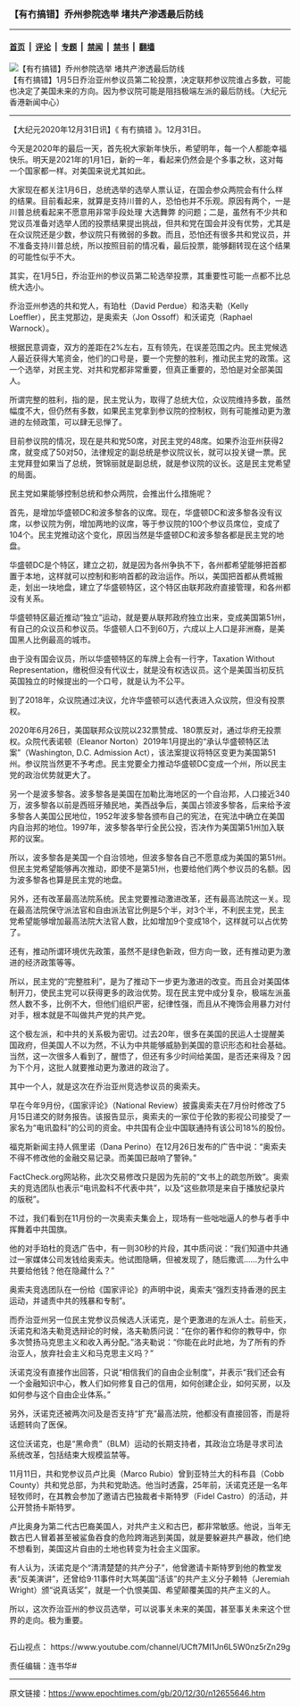 ### 【有冇搞错】乔州参院选举 堵共产渗透最后防线

---

#### [首页](../../../..?n12655646) &nbsp;|&nbsp; [评论](../../../../../epoch-comment?n12655646) &nbsp;|&nbsp; [专题](../../../../../epoch-special?n12655646) &nbsp;|&nbsp; [禁闻](../../../../../epoch-news?n12655646) &nbsp;|&nbsp; [禁书](../../../../../books?n12655646) &nbsp;|&nbsp; [翻墙](https://github.com/gfw-breaker/nogfw/blob/master/README.md?n12655646)


<div><img alt="【有冇搞错】乔州参院选举 堵共产渗透最后防线" class="attachment-djy_600_400 size-djy_600_400 wp-post-image" src="https://i.epochtimes.com/assets/uploads/2020/12/Mandarin1200x800-2-600x400.jpg"/>
<div class="caption">
 【有冇搞错】1月5日乔治亚州参议员第二轮投票，决定联邦参议院谁占多数，可能也决定了美国未来的方向。因为参议院可能是阻挡极端左派的最后防线。（大纪元香港新闻中心）
</div></div><hr/><div class="post_content" id="artbody" itemprop="articleBody">
 <!-- article content begin -->
 <p>
  【大纪元2020年12月31日讯】《
  <ok href="https://www.epochtimes.com/gb/tag/%E6%9C%89%E5%86%87%E6%90%9E%E9%94%99.html">
   有冇搞错
  </ok>
  》。12月31日。
 </p>
 <p>
  今天是2020年的最后一天，首先祝大家新年快乐，希望明年，每一个人都能幸福快乐。明天是2021年的1月1日，新的一年，看起来仍然会是个多事之秋，这对每一个国家都一样。对美国来说尤其如此。
 </p>
 <p>
  大家现在都关注1月6日，总统选举的选举人票认证，在国会参众两院会有什么样的结果。目前看起来，就算是支持川普的人，恐怕也并不乐观。原因有两个，一是川普总统看起来不愿意用非常手段处理
  <ok href="https://www.epochtimes.com/gb/tag/%E5%A4%A7%E9%80%89%E8%88%9E%E5%BC%8A.html">
   大选舞弊
  </ok>
  的问题；二是，虽然有不少共和党议员准备对选举人团的投票结果提出挑战，但共和党在国会并没有优势，尤其是在众议院还是少数，参议院只有微弱的多数。而且，恐怕还有很多共和党议员，并不准备支持川普总统，所以按照目前的情况看，最后投票，能够翻转现在这个结果的可能性似乎不大。
 </p>
 <p>
  其实，在1月5日，乔治亚州的参议员第二轮选举投票，其重要性可能一点都不比总统大选小。
 </p>
 <p>
  乔治亚州参选的共和党人，有珀杜（David Perdue）和洛夫勒（Kelly Loeffler），民主党那边，是奥索夫（Jon Ossoff）和沃诺克（Raphael Warnock）。
 </p>
 <p>
  根据民意调查，双方的差距在2%左右，互有领先，在误差范围之内。民主党候选人最近获得大笔资金，他们的口号是，要一个完整的胜利，推动民主党的政策。这一个选举，对民主党、对共和党都非常重要，但真正重要的，恐怕是对全部美国人。
 </p>
 <p>
  所谓完整的胜利，指的是，民主党认为，取得了总统大位，众议院维持多数，虽然幅度不大，但仍然有多数，如果民主党拿到参议院的控制权，则有可能推动更为激进的左倾政策，可以肆无忌惮了。
 </p>
 <p>
 </p>
 <p>
  目前参议院的情况，现在是共和党50席，对民主党的48席。如果乔治亚州获得2席，就变成了50对50，法律规定的副总统是参议院议长，就可以投关键一票。民主党拜登如果当了总统，贺锦丽就是副总统，就是参议院的议长。这是民主党希望的局面。
 </p>
 <p>
  民主党如果能够控制总统和参众两院，会推出什么措施呢？
 </p>
 <p>
  首先，是增加华盛顿DC和波多黎各的议席。现在，华盛顿DC和波多黎各没有议席，以参议院为例，增加两地的议席，等于参议院的100个参议员席位，变成了104个。民主党推动这个变化，原因当然是华盛顿DC和波多黎各都是民主党的地盘。
 </p>
 <p>
  华盛顿DC是个特区，建立之初，就是因为各州争执不下，各州都希望能够把首都置于本地，这样就可以控制和影响首都的政治运作。所以，美国把首都从费城搬走，划出一块地盘，建立了华盛顿特区，这个特区由联邦政府直接管理，和各州都没有关系。
 </p>
 <p>
  华盛顿特区最近推动“独立”运动，就是要从联邦政府独立出来，变成美国第51州，有自己的众议员和参议员。华盛顿人口不到60万，六成以上人口是非洲裔，是美国黑人比例最高的城市。
 </p>
 <p>
  由于没有国会议员，所以华盛顿特区的车牌上会有一行字，Taxation Without Representation，缴税但没有代议士，就是没有权选议员。这个是美国当初反抗英国独立的时候提出的一个口号，就是认为不公平。
 </p>
 <p>
  到了2018年，众议院通过决议，允许华盛顿可以选代表进入众议院，但没有投票权。
 </p>
 <p>
  2020年6月26日，美国联邦众议院以232票赞成、180票反对，通过华府无投票权。众院代表诺顿（Eleanor Norton）2019年1月提出的“承认华盛顿特区法案”（Washington, D.C. Admission Act），该法案提议将特区变更为美国第51州。参议院当然更不予考虑。民主党要全力推动华盛顿DC变成一个州，所以民主党的政治优势就更大了。
 </p>
 <p>
  另一个是波多黎各。波多黎各是美国在加勒比海地区的一个自治邦，人口接近340万，波多黎各以前是西班牙殖民地，美西战争后，美国占领波多黎各，后来给予波多黎各人美国公民地位，1952年波多黎各颁布自己的宪法，在宪法中确立在美国内自治邦的地位。1997年，波多黎各举行全民公投，否决作为美国第51州加入联邦的议案。
 </p>
 <p>
  所以，波多黎各是美国一个自治领地，但波多黎各自己不愿意成为美国的第51州。但民主党希望能够再次推动，即使不是第51州，也要给他们两个参议员的名额。因为波多黎各也算是民主党的地盘。
 </p>
 <p>
  另外，还有改革最高法院系统。民主党要推动激进改革，还有最高法院这一关。现在最高法院保守派法官和自由派法官比例是5个半，对3个半，不利民主党，民主党希望能够增加最高法院大法官人数，比如增加9个变成18个，这样就可以占优势了。
 </p>
 <p>
  还有，推动所谓环境优先政策，虽然不是绿色新政，但方向一致，还有推动更为激进的经济政策等等。
 </p>
 <p>
  所以，民主党的“完整胜利”，是为了推动下一步更为激进的改变。而且会对美国体制开刀，使民主党可以获得更多的政治优势。现在民主党中成分复杂，极端左派虽然人数不多，比例不大，但他们组织严密，纪律性强，而且从不掩饰会用暴力对付对手，根本就是不叫做共产党的共产党。
 </p>
 <p>
  这个极左派，和中共的关系极为密切。过去20年，很多在美国的民运人士提醒美国政府，但美国人不以为然，不认为中共能够威胁到美国的意识形态和社会基础。当然，这一次很多人看到了，醒悟了，但还有多少时间给美国，是否还来得及？因为下个月，这批人就要推动更为激进的政治了。
 </p>
 <p>
  其中一个人，就是这次在乔治亚州竞选参议员的奥索夫。
 </p>
 <p>
  早在今年9月份，《国家评论》（National Review）披露奥索夫在7月份时修改了5月15日递交的财务报告。该报告显示，奥索夫的一家位于伦敦的影视公司接受了一家名为“电讯盈科”的公司的资金。中共国有企业中国联通持有该公司18%的股份。
 </p>
 <p>
  福克斯新闻主持人佩里诺（Dana Perino）在12月26日发布的广告中说：“奥索夫不得不修改他的金融交易记录。而美国已敲响了警钟。”
 </p>
 <p>
  FactCheck.org网站称，此次交易修改只是因为先前的“文书上的疏忽所致”。奥索夫的竞选团队也表示“电讯盈科不代表中共”，以及“这些款项是来自于播放纪录片的版税”。
 </p>
 <p>
  不过，我们看到在11月份的一次奥索夫集会上，现场有一些咄咄逼人的参与者手中挥舞着中共国旗。
 </p>
 <p>
  他的对手珀杜的竞选广告中，有一则30秒的片段，其中质问说：“我们知道中共通过一家媒体公司发钱给奥索夫。他试图隐瞒，但被发现了，随后撒谎……为什么中共要给他钱？他在隐藏什么？”
 </p>
 <p>
  奥索夫竞选团队在一份给《国家评论》的声明中说，奥索夫“强烈支持香港的民主运动，并谴责中共的残暴和专制”。
 </p>
 <p>
  而乔治亚州另一位民主党参议员候选人沃诺克，是个更激进的左派人士。前些天，沃诺克和洛夫勒竞选辩论的时候，洛夫勒质问说：“在你的著作和你的教导中，你多次赞扬马克思主义和收入再分配。”洛夫勒说：“你能在此时此地，为了所有的乔治亚人，放弃社会主义和马克思主义吗？”
 </p>
 <p>
  沃诺克没有直接作出回答，只说“相信我们的自由企业制度”，并表示“我们还会有一个金融知识中心，教人们如何修复自己的信用，如何创建企业，如何买房，以及如何参与这个自由企业体系。”
 </p>
 <p>
  另外，沃诺克还被两次问及是否支持“扩充”最高法院，他都没有直接回答，而是将话题转向了医保。
 </p>
 <p>
  这位沃诺克，也是“黑命贵”（BLM）运动的长期支持者，其政治立场是寻求司法系统改革，包括结束大规模监禁等。
 </p>
 <p>
  11月11日，共和党参议员卢比奥（Marco Rubio）曾到亚特兰大的科布县（Cobb County）共和党总部，为共和党助选。他当时透露，25年前，沃诺克还是一名年轻牧师时，在其教会参加了邀请古巴独裁者卡斯特罗（Fidel Castro）的活动，并公开赞扬卡斯特罗。
 </p>
 <p>
  卢比奥身为第二代古巴裔美国人，对共产主义和古巴，都非常敏感。他说，当年无数古巴人冒着甚至被鲨鱼吞食的危险跨海逃到美国，就是要躲避共产暴政，他们绝不想看到，美国这片自由的土地也转变为社会主义国家。
 </p>
 <p>
  有人认为，沃诺克是个“清清楚楚的共产分子”，他曾邀请卡斯特罗到他的教堂发表“反美演讲”，还曾给9·11事件时大骂美国“活该”的共产主义分子赖特（Jeremiah Wright）颁“说真话奖”，就是一个仇恨美国、希望颠覆美国的共产主义的人。
 </p>
 <p>
  所以，这次乔治亚州的参议员选举，可以说事关未来的美国，甚至事关未来这个世界的走向。极为重要。
 </p>
 <p>
  <ok href="https://i.epochtimes.com/assets/uploads/2020/06/WhatsApp-Image-2020-02-25-at-7.05.58-AM-5-e1591716028541.jpeg">
   <img alt="" class="aligncenter size-large wp-image-12173417" src="https://i.epochtimes.com/assets/uploads/2020/06/WhatsApp-Image-2020-02-25-at-7.05.58-AM-5-600x337.jpeg"/>
  </ok>
 </p>
 <p>
  石山视点：
  <ok href="https://www.youtube.com/channel/UCft7MI1Jn6L5W0nz5rZn29g">
   https://www.youtube.com/channel/UCft7MI1Jn6L5W0nz5rZn29g
  </ok>
 </p>
 <p>
  责任编辑：连书华#
 </p>
 <!-- article content end -->
 <div id="below_article_ad">
 </div>
</div>


---

原文链接：https://www.epochtimes.com/gb/20/12/30/n12655646.htm